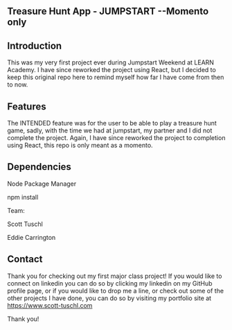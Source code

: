 ## Treasure Hunt App - JUMPSTART --Momento only 

## Introduction

This was my very first project ever during Jumpstart Weekend at LEARN Academy.  I have since reworked the project using React, but I decided to keep this original repo here to remind myself how far I have come from then to now. 

## Features

The INTENDED feature was for the user to be able to play a treasure hunt game, sadly, with the time we had at jumpstart, my partner and I did not complete the project.  Again, I have since reworked the project to completion using React, this repo is only meant as a momento.  

## Dependencies

Node Package Manager

npm install

Team:

Scott Tuschl

Eddie Carrington 


## Contact

Thank you for checking out my first major class project!  If you would like to connect on linkedin you can do so by clicking my linkedin on my GitHub profile page, or if you would like to drop me a line, or check out some of the other projects I have done, you can do so by visiting my portfolio site at https://www.scott-tuschl.com

Thank you!

